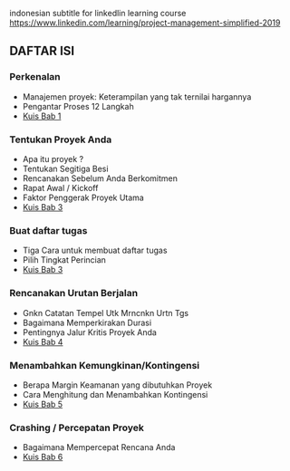 indonesian subtitle for linkedlin learning course https://www.linkedin.com/learning/project-management-simplified-2019

## DAFTAR ISI

### Perkenalan
- Manajemen proyek: Keterampilan yang tak ternilai hargannya
- Pengantar Proses 12 Langkah
- [Kuis Bab 1](kuis/KUIS_BAB_1.MD)

### Tentukan Proyek Anda
- Apa itu proyek ?
- Tentukan Segitiga Besi
- Rencanakan Sebelum Anda Berkomitmen
- Rapat Awal / Kickoff
- Faktor Penggerak Proyek Utama
- [Kuis Bab 3](kuis/KUIS_BAB_2.MD)

### Buat daftar tugas
- Tiga Cara untuk membuat daftar tugas
- Pilih Tingkat Perincian
- [Kuis Bab 3](kuis/KUIS_BAB_3.MD)

### Rencanakan Urutan Berjalan
- Gnkn Catatan Tempel Utk Mrncnkn Urtn Tgs
- Bagaimana Memperkirakan Durasi
- Pentingnya Jalur Kritis Proyek Anda
- [Kuis Bab 4](kuis/KUIS_BAB_4.MD)

### Menambahkan Kemungkinan/Kontingensi
- Berapa Margin Keamanan yang dibutuhkan Proyek
- Cara Menghitung dan Menambahkan Kontingensi
- [Kuis Bab 5](kuis/KUIS_BAB_5.MD)

### Crashing / Percepatan Proyek
- Bagaimana Mempercepat Rencana Anda
- [Kuis Bab 6](kuis/KUIS_BAB_6.MD)
